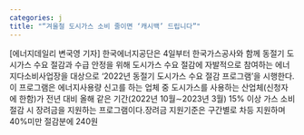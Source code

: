 ```yaml
---
categories: j
title: "“겨울철 도시가스 소비 줄이면 ‘캐시백’ 드립니다”"
---
```

[에너지데일리 변국영 기자] 한국에너지공단은 4일부터 한국가스공사와 함께 동절기 도시가스 수요 절감과 수급 안정을 위해 도시가스 수요 절감에 자발적으로 참여하는 에너지다소비사업장을 대상으로 ‘2022년 동절기 도시가스 수요 절감 프로그램’을 시행한다.이 프로그램은 에너지사용량 신고를 하는 업체 중 도시가스를 사용하는 산업체(신청자에 한함)가 전년 대비 올해 같은 기간(2022년 10월∼2023년 3월) 15% 이상 가스 소비 절감 시 장려금을 지원하는 프로그램이다.장려금 지원기준은 구간별로 차등 지원하며 40%미만 절감분에 240원